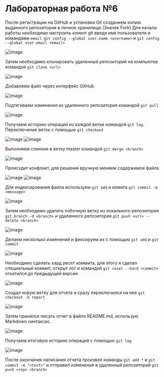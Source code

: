# Лабораторная работа №6
После регистрации на GitHub и установки Git созданием копию выданного репозитория в личное хранилище (Значек Fork)
Для начала работы необходимо настроить клиент git введя имя пользователя и командами `email git config --global user.name <username>` и `git config --global user.email <email>`

![image](Screenshots/git_config.png)

Затем необходимо клонировать удаленный репозиторий на компьютер командой `git clone <url>`

![image](Screenshots/git_clone.png)

Добавляем файл через интерфейс GitHub

![image](Screenshots/added_file_github_interface.png)

Подтягиваем изменения из удаленного репозитория командой `git pull`

![image](Screenshots/git_pull.png)

Получаем историю операций из каждой ветки командой `git log`. Переключение веток с помощью `git checkout`

![image](Screenshots/git_log_master.png)
![image](Screenshots/git_log_branch1.png)

Выполняем слияние в ветку master командой `git merge <branch>`

![image](Screenshots/git_merge.png)

Происхдит конфликт, для решения вручную меняем содержимое файла

![image](Screenshots/before_merge.png)
![image](Screenshots/after_merge.png)

Для индексирования файла используем `git add` и комита `git commit -m <message>` 

![image](Screenshots/commit_merge.png)

Затем необходимо удалить побочную ветку из локального репозитория `git branch -d <branch>` и удаленного репозитория `git push <url> --delete <branch>`

![image](Screenshots/delete_branch1.png)

Делаем несколько изменений и фиксируем их с помощью `git add` и `git commit`

![image](Screenshots/git_new_commits.png)

Необходимо сделать хард ресет коммита, для этого я сделал специальный коммит, открыт лог и командой `git reset --hard <commit>` откатился до предыдущей версии

![image](Screenshots/git_hard_reset.png)

Создал новую ветку для отчета и сразу переключился на нее `git checkout -b report` 

![image](Screenshots/git_hard_reset.png)

Затем принялся писать отчет в файле README.md, использую Markdown синтаксис.  

![image](Screenshots/new_branch_report.png)

Получаем итоговую историю операций с помощью `git log`

![image](Screenshots/last_log.png)

После окончания написания отчета произвел команды `git add *` и `git commit -m "<text>"` и отправил изменения в удаленный репозиторий `git push <rep> <branch>`



